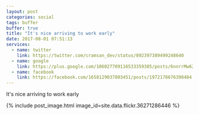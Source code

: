 ```yaml
---
layout: post
categories: social
tags: buffer
buffer: true
title: "It's nice arriving to work early"
date: 2017-08-01 07:51:13
services: 
  - name: twitter
    link: https://twitter.com/cramsan_dev/status/892397389499248640
  - name: google
    link: https://plus.google.com/106027709116533359385/posts/6nnrrMw62Si
  - name: facebook
    link: https://facebook.com/1658129037803451/posts/1972178676398484
---
```


It&#039;s nice arriving to work early

{% include post_image.html image_id=site.data.flickr.36271286446 %}
